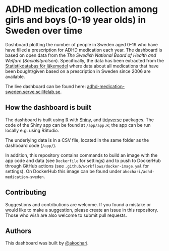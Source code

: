 # ADHD medication collection among girls and boys (0-19 year olds) in Sweden over time

Dashboard plotting the number of people in Sweden aged 0-19 who have have filled a prescription for ADHD medication each year. The dashboard is based on open data from the *The Swedish National Board of Health and Welfare* (*Socialstyrelsen*). Specifically, the data has been extracted from the [Statistikdatabas för läkemedel](https://sdb.socialstyrelsen.se/if_lak/val.aspx) where data about all medications that have been bought/given based on a prescription in Sweden since 2006 are available.

The live dashboard can be found here: [adhd-medication-sweden.serve.scilifelab.se](https://adhd-medication-sweden.serve.scilifelab.se/).

## How the dashboard is built

The dashboard is built using [R](https://www.r-project.org/) with [Shiny](https://shiny.rstudio.com/), and [tidyverse](https://cran.r-project.org/web/packages/tidyverse/index.html) packages. The code of the Shiny app can be found at `/app/app.R`; the app can be run locally e.g. using RStudio.

The underlying data is in a CSV file, located in the same folder as the dashboard code (`/app/`).

In addition, this repository contains commands to build an image with the app code and data (see `Dockerfile` for settings) and to push to DockerHub through GitHub actions (see `.github/workflows/docker-image.yml` for settings). On DockerHub this image can be found under `akochari/adhd-medication-sweden`.

## Contributing

Suggestions and contributions are welcome. If you found a mistake or would like to make a suggestion, please create an issue in this repository. Those who wish are also welcome to submit pull requests.

## Authors

This dashboard was built by [@akochari](http://github.com/akochari/).
